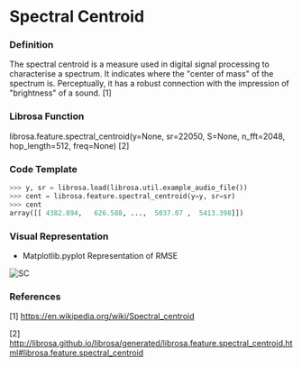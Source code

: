 # Spectral Centroid

### Definition

The spectral centroid is a measure used in digital signal processing to characterise a spectrum. It indicates where the "center of mass" of the spectrum is. Perceptually, it has a robust connection with the impression of "brightness" of a sound. [1]

### Librosa Function 

librosa.feature.spectral_centroid(y=None, sr=22050, S=None, n_fft=2048, hop_length=512, freq=None) [2]

### Code Template 

```Python
>>> y, sr = librosa.load(librosa.util.example_audio_file())
>>> cent = librosa.feature.spectral_centroid(y=y, sr=sr)
>>> cent
array([[ 4382.894,   626.588, ...,  5037.07 ,  5413.398]])
```

### Visual Representation

- Matplotlib.pyplot Representation of RMSE

![SC](http://librosa.github.io/librosa/_images/librosa-feature-spectral_centroid-1.png)

### References

[1] https://en.wikipedia.org/wiki/Spectral_centroid

[2] http://librosa.github.io/librosa/generated/librosa.feature.spectral_centroid.html#librosa.feature.spectral_centroid